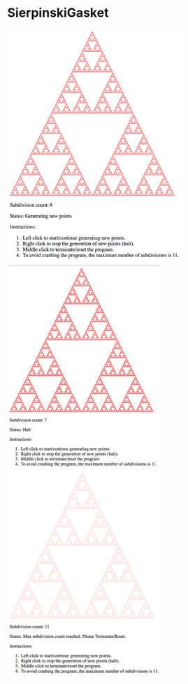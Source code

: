 # SierpinskiGasket

<img src="GeneratingScreenshot.png" width=400>
<img src="HaltScreenshot.png" width=350>
<img src="MaxSubdivisionScreenShot.png" width=350>
